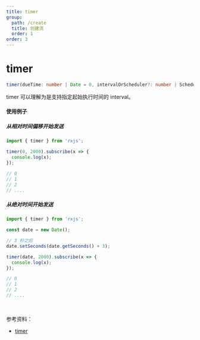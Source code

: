 ```yaml
---
title: timer
group:
  path: /create
  title: 创建流
  order: 1
order: 3
---
```


# timer

```ts
timer(dueTime: number | Date = 0, intervalOrScheduler?: number | SchedulerLike, scheduler: SchedulerLike = asyncScheduler): Observable<number>
```

timer 可以理解为是支持指定起始执行时间的 interval。

#### 使用例子

##### 从相对时间偏移开始发送

```ts
import { timer } from 'rxjs';

timer(0, 2000).subscribe(x => {
  console.log(x);
});

// 0
// 1
// 2
// ....
```

##### 从绝对时间开始发送

```typescript
import { timer } from 'rxjs';

const date = new Date();

// 3 秒之后
date.setSeconds(date.getSeconds() + 3);

timer(date, 2000).subscribe(x => {
  console.log(x);
});

// 0
// 1
// 2
// ....
```

<br/>

参考资料：

- [timer](https://rxjs.dev/api/index/function/timer)
